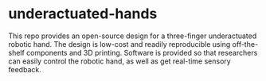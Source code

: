 # underactuated-hands
This repo provides an open-source design for a three-finger underactuated robotic hand. The design is low-cost and readily reproducible using off-the-shelf components and 3D printing. Software is provided so that researchers can easily control the robotic hand, as well as get real-time sensory feedback.
